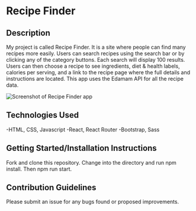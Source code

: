 # Recipe Finder

## Description

My project is called Recipe Finder. It is a site where people can find many recipes more easily. Users can search recipes using the search bar or by clicking any of the category buttons. Each search will display 100 results. Users can then choose a recipe to see ingredients, diet & health labels, calories per serving, and a link to the recipe page where the full details and instructions are located. This app uses the Edamam API for all the recipe data.

![Screenshot of Recipe Finder app](https://user-images.githubusercontent.com/67131887/97788594-2ed2c800-1b88-11eb-9736-1dcceefa4fd6.png)

## Technologies Used

-HTML, CSS, Javascript
-React, React Router
-Bootstrap, Sass

## Getting Started/Installation Instructions

Fork and clone this repository. Change into the directory and run npm install. Then npm run start.

## Contribution Guidelines

Please submit an issue for any bugs found or proposed improvements.
